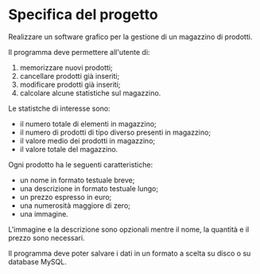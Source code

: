 ﻿# Specifica del progetto

Realizzare un software grafico per la gestione di un magazzino di prodotti.

Il programma deve permettere all'utente di:
1. memorizzare nuovi prodotti;
2. cancellare prodotti già inseriti;
3. modificare prodotti già inseriti;
4. calcolare alcune statistiche sul magazzino.

Le statistche di interesse sono:
- il numero totale di elementi in magazzino;
- il numero di prodotti di tipo diverso presenti in magazzino;
- il valore medio dei prodotti in magazzino;
- il valore totale del magazzino.

Ogni prodotto ha le seguenti caratteristiche:
- un nome in formato testuale breve;
- una descrizione in formato testuale lungo;
- un prezzo espresso in euro;
- una numerosità maggiore di zero;
- una immagine.

L'immagine e la descrizione sono opzionali mentre il nome, la quantità e il prezzo sono necessari.

Il programma deve poter salvare i dati in un formato a scelta su disco o su database MySQL.





